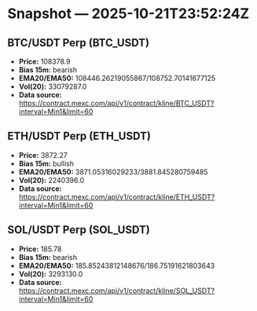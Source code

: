 # Snapshot — 2025-10-21T23:52:24Z

## BTC/USDT Perp (BTC_USDT)
- **Price:** 108378.9
- **Bias 15m:** bearish
- **EMA20/EMA50:** 108446.26219055867/108752.70141677125
- **Vol(20):** 33079287.0
- **Data source:** https://contract.mexc.com/api/v1/contract/kline/BTC_USDT?interval=Min1&limit=60

## ETH/USDT Perp (ETH_USDT)
- **Price:** 3872.27
- **Bias 15m:** bullish
- **EMA20/EMA50:** 3871.05316029233/3881.845280759485
- **Vol(20):** 2240396.0
- **Data source:** https://contract.mexc.com/api/v1/contract/kline/ETH_USDT?interval=Min1&limit=60

## SOL/USDT Perp (SOL_USDT)
- **Price:** 185.78
- **Bias 15m:** bearish
- **EMA20/EMA50:** 185.85243812148676/186.75191621803643
- **Vol(20):** 3293130.0
- **Data source:** https://contract.mexc.com/api/v1/contract/kline/SOL_USDT?interval=Min1&limit=60
